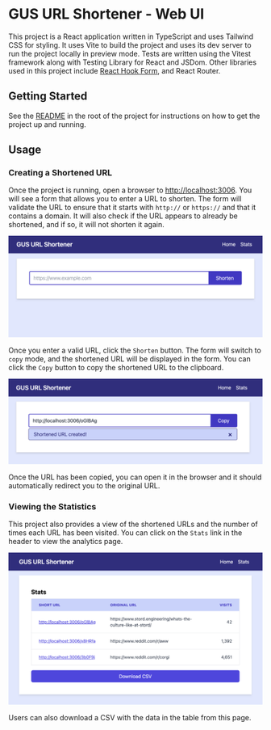 # GUS URL Shortener - Web UI

This project is a React application written in TypeScript and uses Tailwind CSS for styling. It uses Vite to build the project and uses its dev server to run the project locally in preview mode. Tests are written using the Vitest framework along with Testing Library for React and JSDom. Other libraries used in this project include [React Hook Form](https://github.com/react-hook-form/react-hook-form), and React Router.

## Getting Started

See the [README](../README.md) in the root of the project for instructions on how to get the project up and running.

## Usage

### Creating a Shortened URL

Once the project is running, open a browser to [http://localhost:3006](http://localhost:3006). You will see a form that allows you to enter a URL to shorten. The form will validate the URL to ensure that it starts with `http://` or `https://` and that it contains a domain. It will also check if the URL appears to already be shortened, and if so, it will not shorten it again.

![Home page](./docs/assets/gus-home-blank.png)

Once you enter a valid URL, click the `Shorten` button. The form will switch to `copy` mode, and the shortened URL will be displayed in the form. You can click the `Copy` button to copy the shortened URL to the clipboard.

![Short URL created](./docs/assets/gus-home-url-shortened.png)

Once the URL has been copied, you can open it in the browser and it should automatically redirect you to the original URL.

### Viewing the Statistics

This project also provides a view of the shortened URLs and the number of times each URL has been visited. You can click on the `Stats` link in the header to view the analytics page.

![Analytics page](./docs/assets/gus-stats-page.png)

Users can also download a CSV with the data in the table from this page.
